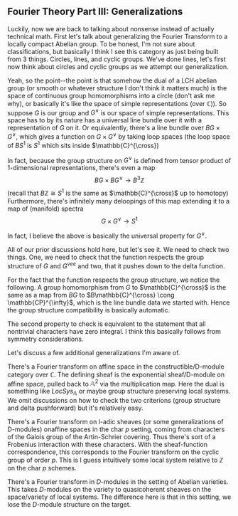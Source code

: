 ## Fourier Theory Part III: Generalizations

Luckily, now we are back to talking about nonsense instead of actually technical math. First let's talk about generalizing the Fourier Transform to a locally compact
Abelian group. To be honest, I'm not sure about classifications, but basically I think I see this category as just being built from 3 things. Circles, lines, and
cyclic groups. We've done lines, let's first now think about circles and cyclic groups as we attempt our generalization.

Yeah, so the point--the point is that somehow the dual of a LCH abelian group (or smooth or whatever structure I don't think it matters much) is the space of 
continuous group homomorphisms into a circle (don't ask me why), or basically it's like the space of simple representations (over $\mathbb{C}$)). So suppose $G$
is our group and $G^{\vee}$ is our space of simple representations. This space has to by its nature has a universal line bundle over it
with a representation of $G$ on it. Or equivalently, there's a line bundle over $BG \times G^{\vee}$, which gives a function on $G \times G^{\vee}$ by taking loop spaces (the loop space of $BS^1$ is $S^1$ which sits inside $\mathbb{C}^{\cross})

In fact, because the group structure on $G^{\vee}$ is defined from tensor product of 1-dimensional representations, there's even a map
$$BG \times BG^{\vee} \to B^3\mathbb{Z}$$ 
(recall that $B\mathbb{Z} \cong S^1$ is the same as $\mathbb{C}^{\cross}$ up to homotopy) 
Furthermore, there's infinitely many deloopings of this map extending it to a map of (manifold) spectra
$$G \times G^{\vee} \to S^1$$

In fact, I believe the above is basically the universal property for $G^{\vee}$.

All of our prior discussions hold here, but let's see it. We need to check two things. One, we need to check that the function respects the group structure
of $G$ and $G^{vee}$ and two, that it pushes down to the delta function.

For the fact that the function respects the group structure, we notice the following. A group homomorphism from $G$ to $\mathbb{C}^{\cross}$ is the same
as a map from $BG$ to $B\mathbb{C}^{\cross} \cong \mathbb{CP}^{\infty}$, which is the line bundle data we started with. Hence the group structure compatibility is basically automatic. 

The second property to check is equivalent to the statement that all nontrivial characters have zero integral. I think this basically follows from symmetry considerations.

Let's discuss a few additional generalizations I'm aware of.

There's a Fourier transform on affine space in the constructible/D-module category over $\mathbb{C}$. The defining sheaf is the exponential sheaf/D-module on affine space, pulled back to $\mathbb{A}^2$ via the multiplication map. Here the dual is something like $LocSys_{\mathbb{A}}$ or maybe group structure preserving local systems. We omit discussions on how to check the two criterions (group structure and delta pushforward) but it's relatively easy.

There's a Fourier transform on l-adic sheaves (or some generalizations of D-modules) onaffine spaces in the char $p$ setting, 
coming from characters of the Galois group of the Artin-Schrier covering. Thus there's sort
of a Frobenius interaction with these characters. With the sheaf-function correspondence, this corresponds to the Fourier transform on the cyclic group of order $p$. This is I guess intuitively some local system relative to $\mathbb{Z}$ on the char $p$ schemes.

There's a Fourier transform in $D$-modules in the setting of Abelian varieties. This takes $D$-modules on the variety to quasicoherent sheaves on the 
space/variety of local systems. The difference here is that in this setting, we lose the $D$-module structure on the target.
